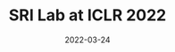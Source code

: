 ---
layout: blogpost
category: meta
subposts: lcifr, fnf, bayesian
title: "SRI Lab at ICLR 2022"
blogpost-authors: "Nikola Jovanović"
date: 2022-03-24
thumbnail: _thumbnails/iclr_logo.svg
usemathjax: false
tldr: >
    The Tenth International Conference on Learning Representations (ICLR 2022) will be held virtually from April 25th through 29th. We are thrilled to share that SRI Lab will present five works at the conference, including one spotlight presentation! In this meta post you can find all relevant information about our work, including presentation times, as well as a dedicated blogpost for each work, presenting it in more detail. We look forward to meeting you at ICLR!
excerpt: >
    SRI Lab will present five works at ICLR 2022! In this meta post we aggregate all content related to our ICLR papers, including links to the conference portal and individual blogposts where you can learn more about the topics we currently focus on.

draft: false
tweet-id: 1447996320741007362
---